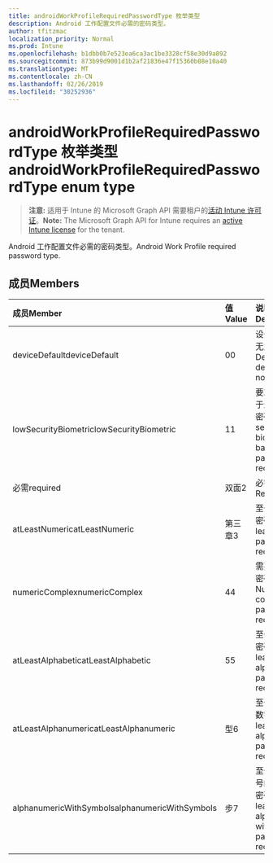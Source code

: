 ```yaml
---
title: androidWorkProfileRequiredPasswordType 枚举类型
description: Android 工作配置文件必需的密码类型。
author: tfitzmac
localization_priority: Normal
ms.prod: Intune
ms.openlocfilehash: b1dbb0b7e523ea6ca3ac1be3328cf58e30d9a892
ms.sourcegitcommit: 873b99d9001d1b2af21836e47f15360b08e10a40
ms.translationtype: MT
ms.contentlocale: zh-CN
ms.lasthandoff: 02/26/2019
ms.locfileid: "30252936"
---
```

# <a name="androidworkprofilerequiredpasswordtype-enum-type"></a><span data-ttu-id="9fc80-103">androidWorkProfileRequiredPasswordType 枚举类型</span><span class="sxs-lookup"><span data-stu-id="9fc80-103">androidWorkProfileRequiredPasswordType enum type</span></span>

> <span data-ttu-id="9fc80-104">**注意:** 适用于 Intune 的 Microsoft Graph API 需要租户的[活动 Intune 许可证](https://go.microsoft.com/fwlink/?linkid=839381)。</span><span class="sxs-lookup"><span data-stu-id="9fc80-104">**Note:** The Microsoft Graph API for Intune requires an [active Intune license](https://go.microsoft.com/fwlink/?linkid=839381) for the tenant.</span></span>

<span data-ttu-id="9fc80-105">Android 工作配置文件必需的密码类型。</span><span class="sxs-lookup"><span data-stu-id="9fc80-105">Android Work Profile required password type.</span></span>

## <a name="members"></a><span data-ttu-id="9fc80-106">成员</span><span class="sxs-lookup"><span data-stu-id="9fc80-106">Members</span></span>
|<span data-ttu-id="9fc80-107">成员</span><span class="sxs-lookup"><span data-stu-id="9fc80-107">Member</span></span>|<span data-ttu-id="9fc80-108">值</span><span class="sxs-lookup"><span data-stu-id="9fc80-108">Value</span></span>|<span data-ttu-id="9fc80-109">说明</span><span class="sxs-lookup"><span data-stu-id="9fc80-109">Description</span></span>|
|:---|:---|:---|
|<span data-ttu-id="9fc80-110">deviceDefault</span><span class="sxs-lookup"><span data-stu-id="9fc80-110">deviceDefault</span></span>|<span data-ttu-id="9fc80-111">0</span><span class="sxs-lookup"><span data-stu-id="9fc80-111">0</span></span>|<span data-ttu-id="9fc80-112">设备默认值, 无意向。</span><span class="sxs-lookup"><span data-stu-id="9fc80-112">Device default value, no intent.</span></span>|
|<span data-ttu-id="9fc80-113">lowSecurityBiometric</span><span class="sxs-lookup"><span data-stu-id="9fc80-113">lowSecurityBiometric</span></span>|<span data-ttu-id="9fc80-114">1</span><span class="sxs-lookup"><span data-stu-id="9fc80-114">1</span></span>|<span data-ttu-id="9fc80-115">要求低安全基于生物特征的密码。</span><span class="sxs-lookup"><span data-stu-id="9fc80-115">Low security biometrics based password required.</span></span>|
|<span data-ttu-id="9fc80-116">必需</span><span class="sxs-lookup"><span data-stu-id="9fc80-116">required</span></span>|<span data-ttu-id="9fc80-117">双面</span><span class="sxs-lookup"><span data-stu-id="9fc80-117">2</span></span>|<span data-ttu-id="9fc80-118">必需。</span><span class="sxs-lookup"><span data-stu-id="9fc80-118">Required.</span></span>|
|<span data-ttu-id="9fc80-119">atLeastNumeric</span><span class="sxs-lookup"><span data-stu-id="9fc80-119">atLeastNumeric</span></span>|<span data-ttu-id="9fc80-120">第三章</span><span class="sxs-lookup"><span data-stu-id="9fc80-120">3</span></span>|<span data-ttu-id="9fc80-121">至少需要数字密码。</span><span class="sxs-lookup"><span data-stu-id="9fc80-121">At least numeric password required.</span></span>|
|<span data-ttu-id="9fc80-122">numericComplex</span><span class="sxs-lookup"><span data-stu-id="9fc80-122">numericComplex</span></span>|<span data-ttu-id="9fc80-123">4</span><span class="sxs-lookup"><span data-stu-id="9fc80-123">4</span></span>|<span data-ttu-id="9fc80-124">需要数字复杂密码。</span><span class="sxs-lookup"><span data-stu-id="9fc80-124">Numeric complex password required.</span></span>|
|<span data-ttu-id="9fc80-125">atLeastAlphabetic</span><span class="sxs-lookup"><span data-stu-id="9fc80-125">atLeastAlphabetic</span></span>|<span data-ttu-id="9fc80-126">5</span><span class="sxs-lookup"><span data-stu-id="9fc80-126">5</span></span>|<span data-ttu-id="9fc80-127">至少需要字母密码。</span><span class="sxs-lookup"><span data-stu-id="9fc80-127">At least alphabetic password required.</span></span>|
|<span data-ttu-id="9fc80-128">atLeastAlphanumeric</span><span class="sxs-lookup"><span data-stu-id="9fc80-128">atLeastAlphanumeric</span></span>|<span data-ttu-id="9fc80-129">型</span><span class="sxs-lookup"><span data-stu-id="9fc80-129">6</span></span>|<span data-ttu-id="9fc80-130">至少需要字母数字密码。</span><span class="sxs-lookup"><span data-stu-id="9fc80-130">At least alphanumeric password required.</span></span>|
|<span data-ttu-id="9fc80-131">alphanumericWithSymbols</span><span class="sxs-lookup"><span data-stu-id="9fc80-131">alphanumericWithSymbols</span></span>|<span data-ttu-id="9fc80-132">步</span><span class="sxs-lookup"><span data-stu-id="9fc80-132">7</span></span>|<span data-ttu-id="9fc80-133">至少需要带符号的字母数字密码。</span><span class="sxs-lookup"><span data-stu-id="9fc80-133">At least alphanumeric with symbols password required.</span></span>|



